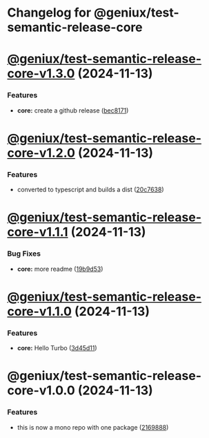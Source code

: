 # Changelog for @geniux/test-semantic-release-core

# [@geniux/test-semantic-release-core-v1.3.0](https://github.com/geniux-designs/test-semantic-release/compare/@geniux/test-semantic-release-core-v1.2.0...@geniux/test-semantic-release-core-v1.3.0) (2024-11-13)


### Features

* **core:** create a github release ([bec8171](https://github.com/geniux-designs/test-semantic-release/commit/bec8171ce9a85b047c4d09408b817dfb6504edf3))

# [@geniux/test-semantic-release-core-v1.2.0](https://github.com/geniux-designs/test-semantic-release/compare/@geniux/test-semantic-release-core-v1.1.1...@geniux/test-semantic-release-core-v1.2.0) (2024-11-13)


### Features

* converted to typescript and builds a dist ([20c7638](https://github.com/geniux-designs/test-semantic-release/commit/20c7638b44117c13f49f6401a73b6cb5019a8405))

# [@geniux/test-semantic-release-core-v1.1.1](https://github.com/geniux-designs/test-semantic-release/compare/@geniux/test-semantic-release-core-v1.1.0...@geniux/test-semantic-release-core-v1.1.1) (2024-11-13)


### Bug Fixes

* **core:** more readme ([19b9d53](https://github.com/geniux-designs/test-semantic-release/commit/19b9d5346c3afefc7a470a82fa68850e422459fb))

# [@geniux/test-semantic-release-core-v1.1.0](https://github.com/geniux-designs/test-semantic-release/compare/@geniux/test-semantic-release-core-v1.0.0...@geniux/test-semantic-release-core-v1.1.0) (2024-11-13)


### Features

* **core:** Hello Turbo ([3d45d11](https://github.com/geniux-designs/test-semantic-release/commit/3d45d1105326e5c1bb68323543b0b45f6fe9fa05))

# @geniux/test-semantic-release-core-v1.0.0 (2024-11-13)


### Features

* this is now a mono repo with one package ([2169888](https://github.com/geniux-designs/test-semantic-release/commit/216988862d40124c5963aeb48dc44dd90b125f0f))
